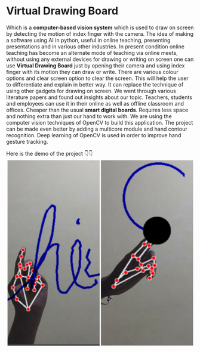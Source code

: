 # Virtual Drawing Board
Which is a **computer-based vision system** which is used to draw on screen by detecting the motion of index finger with the camera. 
The idea of making a software using AI in python, useful in online teaching, presenting presentations and in various other industries. 
In present condition online teaching has become an alternate mode of teaching via online meets, without using any external devices for drawing or writing on screen one can use **Virtual Drawing Board** just by opening their camera and using index finger with its motion they can draw or write. 
There are various colour options and clear screen option to clear the screen. This will help the user to differentiate and explain in better way. It can replace the technique of using other gadgets for drawing on screen.
We went through various literature papers and found out insights about our topic. Teachers, students and employees can use it in their online as well as offline classroom and offices. Cheaper than the usual **smart digital boards**. Requires less space and nothing extra than just our hand to work with. We are using the computer vision techniques of OpenCV to build this application. 
The project can be made even better by adding a multicore module and hand contour recognition. Deep learning of OpenCV is used in order to improve hand gesture tracking.

Here is the demo of the project 👇👇
![demo image](demo.jpg)
